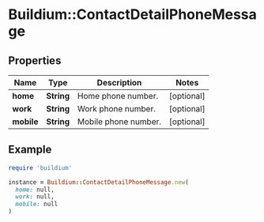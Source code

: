 # Buildium::ContactDetailPhoneMessage

## Properties

| Name | Type | Description | Notes |
| ---- | ---- | ----------- | ----- |
| **home** | **String** | Home phone number. | [optional] |
| **work** | **String** | Work phone number. | [optional] |
| **mobile** | **String** | Mobile phone number. | [optional] |

## Example

```ruby
require 'buildium'

instance = Buildium::ContactDetailPhoneMessage.new(
  home: null,
  work: null,
  mobile: null
)
```

